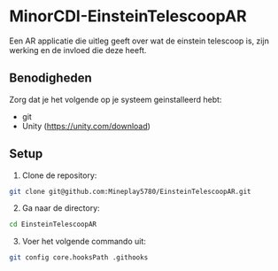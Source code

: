 # MinorCDI-EinsteinTelescoopAR

Een AR applicatie die uitleg geeft over wat de einstein telescoop is, zijn werking en de invloed die deze heeft.

## Benodigheden

Zorg dat je het volgende op je systeem geinstalleerd hebt:

* git
* Unity (https://unity.com/download)

## Setup

1. Clone de repository:

```bash
git clone git@github.com:Mineplay5780/EinsteinTelescoopAR.git
```

2. Ga naar de directory:

```bash
cd EinsteinTelescoopAR
```

3. Voer het volgende commando uit:

```bash
git config core.hooksPath .githooks
```